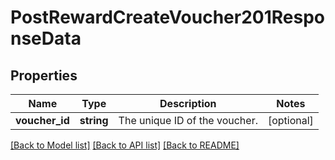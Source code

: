 # PostRewardCreateVoucher201ResponseData

## Properties
Name | Type | Description | Notes
------------ | ------------- | ------------- | -------------
**voucher_id** | **string** | The unique ID of the voucher. | [optional] 

[[Back to Model list]](../../README.md#documentation-for-models) [[Back to API list]](../../README.md#documentation-for-api-endpoints) [[Back to README]](../../README.md)

